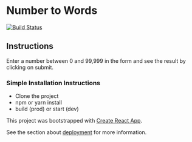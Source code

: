 # Number to Words

[![Build Status](https://travis-ci.com/willsimmons/numberToWord.svg?branch=master)](https://travis-ci.com/willsimmons/numberToWord)

## Instructions
Enter a number between 0 and 99,999 in the form and see the result by clicking on submit.

### Simple Installation Instructions
- Clone the project
- npm or yarn install
- build (prod) or start (dev)

This project was bootstrapped with [Create React App](https://github.com/facebook/create-react-app).

See the section about [deployment](https://facebook.github.io/create-react-app/docs/deployment) for more information.
